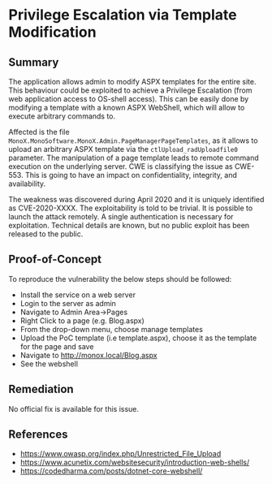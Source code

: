 # Privilege Escalation via Template Modification

## Summary

The application allows admin to modify ASPX templates for the entire site. This behaviour could be exploited to achieve a Privilege Escalation (from web application access to OS-shell access). This can be easily done by modifying a template with a known ASPX WebShell, which will allow to execute arbitrary commands to.

Affected is the file `MonoX.MonoSoftware.MonoX.Admin.PageManagerPageTemplates`, as it allows to upload an arbitrary ASPX template via the `ctlUpload_radUploadfile0` parameter. The manipulation of a page template leads to remote command execution on the underlying server. CWE is classifying the issue as CWE-553. This is going to have an impact on confidentiality, integrity, and availability.

The weakness was discovered during April 2020 and it is uniquely identified as CVE-2020-XXXX. The exploitability is told to be trivial. It is possible to launch the attack remotely. A single authentication is necessary for exploitation. Technical details are known, but no public exploit has been released to the public.

## Proof-of-Concept

To reproduce the vulnerability the below steps should be followed: 

* Install the service on a web server
* Login to the server as admin
* Navigate to Admin Area->Pages 
* Right Click to a page (e.g. Blog.aspx)
* From the drop-down menu, choose manage templates
* Upload the PoC template (i.e template.aspx), choose it as the template for the page and save
* Navigate to http://monox.local/Blog.aspx
* See the webshell

## Remediation

No official fix is available for this issue.

## References

*  https://www.owasp.org/index.php/Unrestricted_File_Upload
*  https://www.acunetix.com/websitesecurity/introduction-web-shells/
*  https://codedharma.com/posts/dotnet-core-webshell/
